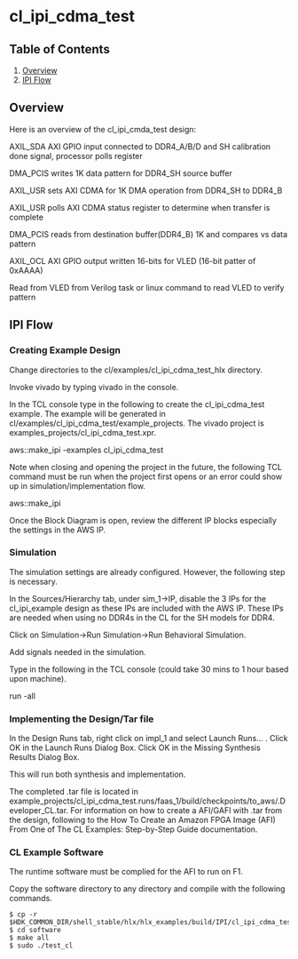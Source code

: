 # cl\_ipi\_cdma\_test

## Table of Contents

1. [Overview](#overview)
2. [IPI Flow](#hlx)


<a name="overview"></a>
## Overview

Here is an overview of the cl\_ipi\_cmda\_test design:
 
AXIL\_SDA AXI GPIO input connected to DDR4\_A/B/D and SH calibration done signal, processor polls register
 
DMA\_PCIS writes 1K data pattern for DDR4\_SH source buffer

AXIL\_USR sets AXI CDMA for 1K DMA operation from DDR4\_SH to DDR4\_B

AXIL\_USR polls AXI CDMA status register to determine when transfer is complete

DMA\_PCIS reads from destination buffer(DDR4\_B) 1K and compares vs data pattern
 
AXIL\_OCL AXI GPIO output written 16-bits for VLED (16-bit patter of 0xAAAA)

Read from VLED from Verilog task or linux command to read VLED to verify pattern

<a name="hlx"></a>
## IPI Flow


### Creating Example Design

Change directories to the cl/examples/cl\_ipi\_cdma\_test\_hlx directory.

Invoke vivado by typing vivado in the console.

In the TCL console type in the following to create the cl\_ipi\_cdma\_test example.  The example will be generated in cl/examples/cl\_ipi\_cdma\_test/example\_projects.  The vivado project is examples\_projects/cl\_ipi\_cdma\_test.xpr.

aws::make\_ipi -examples cl\_ipi\_cdma\_test

Note when closing and opening the project in the future, the following TCL command must be run when the project first opens or an error could show up in simulation/implementation flow.

aws::make\_ipi

Once the Block Diagram is open, review the different IP blocks especially the settings in the AWS IP.

### Simulation

The simulation settings are already configured. However, the following step is necessary.

In the Sources/Hierarchy tab, under sim\_1->IP, disable the 3 IPs for the cl\_ipi\_example design as these IPs are included with the AWS IP.  These IPs are needed when using no DDR4s in the CL for the SH models for DDR4.

Click on Simulation->Run Simulation->Run Behavioral Simulation.

Add signals needed in the simulation.

Type in the following in the TCL console (could take 30 mins to 1 hour based upon machine).

run -all


### Implementing the Design/Tar file

In the Design Runs tab, right click on impl\_1 and select Launch Runs… . Click OK in the Launch Runs Dialog Box.  Click OK in the Missing Synthesis Results Dialog Box.

This will run both synthesis and implementation.

The completed .tar file is located in example\_projects/cl\_ipi\_cdma\_test.runs/faas\_1/build/checkpoints/to\_aws/<timestamp>.Developer\_CL.tar.  For information on how to create a AFI/GAFI with .tar from the design, following to the How To Create an Amazon FPGA Image (AFI) From One of The CL Examples: Step-by-Step Guide documentation.


### CL Example Software

The runtime software must be complied for the AFI to run on F1.

Copy the software directory to any directory and compile with the following commands.

    $ cp -r $HDK_COMMON_DIR/shell_stable/hlx/hlx_examples/build/IPI/cl_ipi_cdma_test/software
    $ cd software
    $ make all
    $ sudo ./test_cl

